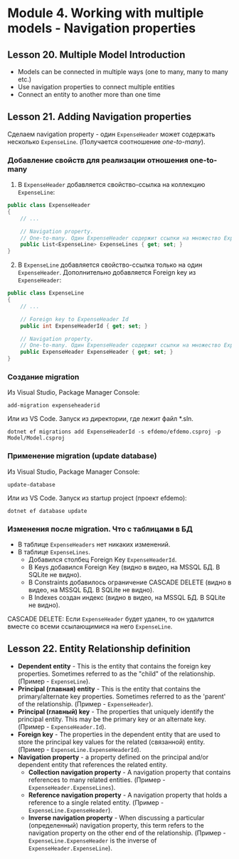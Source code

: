 # Module 4. Working with multiple models - Navigation properties

## Lesson 20. Multiple Model Introduction

* Models can be connected in multiple ways (one to many, many to many etc.)
* Use navigation properties to connect multiple entities
* Connect an entity to another more than one time

## Lesson 21. Adding Navigation properties

Сделаем navigation property - один `ExpenseHeader` может содержать несколько `ExpenseLine`.
(Получается соотношение *one-to-many*).

### Добавление свойств для реализации отношения one-to-many

1. В `ExpenseHeader` добавляется свойство-ссылка на коллекцию `ExpenseLine`:

```csharp
public class ExpenseHeader
{
    // ...

    // Navigation property.
    // One-to-many. Один ExpenseHeader содержит ссылки на множество ExpenseLine.
    public List<ExpenseLine> ExpenseLines { get; set; }
}
```

2. В `ExpenseLine` добавляется свойство-ссылка только на один `ExpenseHeader`.
Дополнительно добавляется Foreign key из `ExpenseHeader`:

```csharp
public class ExpenseLine
{
    // ...

    // Foreign key to ExpenseHeader Id
    public int ExpenseHeaderId { get; set; }

    // Navigation property.
    // One-to-many. Один ExpenseHeader содержит ссылки на множество ExpenseLine.
    public ExpenseHeader ExpenseHeader { get; set; }
}
```

### Создание migration

Из Visual Studio, Package Manager Console:

```text
add-migration expenseheaderid
```

Или из VS Code. Запуск из директории, где лежит файл *.sln.

```text
dotnet ef migrations add ExpenseHeaderId -s efdemo/efdemo.csproj -p Model/Model.csproj
```

### Применение migration (update database)

Из Visual Studio, Package Manager Console:

```text
update-database
```

Или из VS Code. Запуск из startup project (проект efdemo):

```text
dotnet ef database update
```

### Изменения после migration. Что с таблицами в БД

* В таблице `ExpenseHeaders` нет никаких изменений.
* В таблице `ExpenseLines`.
  * Добавился столбец Foreign Key `ExpenseHeaderId`.
  * В Keys добавился Foreign Key (видно в видео, на MSSQL БД. В SQLite не видно).
  * В Constraints добавилось ограничение CASCADE DELETE (видно в видео, на MSSQL БД. В SQLite не видно).
  * В Indexes создан индекс (видно в видео, на MSSQL БД. В SQLite не видно).

CASCADE DELETE: Если `ExpenseHeader` будет удален, то он удалится вместе со всеми ссылающимися
на него `ExpenseLine`.

## Lesson 22. Entity Relationship definition

* **Dependent entity** - This is the entity that contains the foreign key properties. Sometimes
referred to as the "child" of the relationship. (Пример - `ExpenseLine`).
* **Principal (главная) entity** - This is the entity that contains the primary/alternate key
properties. Sometimes referred to as the 'parent' of the relationship. (Пример - `ExpenseHeader`).
* **Principal (главный) key** - The properties that uniquely identify the principal entity.
This may be the primary key or an alternate key. (Пример - `ExpenseHeader.Id`).
* **Foreign key** - The properties in the dependent entity that are used to store the principal
key values for the related (связанной) entity. (Пример - `ExpenseLine.ExpenseHeaderId`).
* **Navigation property** - a property defined on the principal and/or dependent entity that
  references the related entity.
  * **Collection navigation property** - A navigation property that contains references to
  many related entities. (Пример - `ExpenseHeader.ExpenseLines`).
  * **Reference navigation property** - A navigation property that holds a reference to a single
  related entity. (Пример - `ExpenseLine.ExpenseHeader`).
  * **Inverse navigation property** - When discussing a particular (определенный) navigation property,
  this term refers to the navigation property on the other end of the relationship.
  (Пример - `ExpenseLine.ExpenseHeader` is the inverse of `ExpenseHeader.ExpenseLine`).
